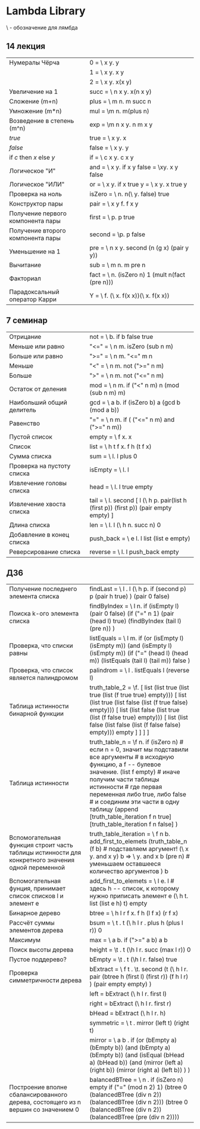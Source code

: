 # Lambda Library
\ - обозначение для лямбда

## 14 лекция
<p>
    <table>
        <tr>
            <td width="200px">Нумералы Чёрча</td>
            <td>0 = \ x y. y</td>
        </tr>
        <tr>
            <td width="200px"></td>
            <td>1 = \ x y. x y</td>
        </tr>
        <tr>
            <td width="200px"></td>
            <td>2 = \ x y. x(x y)</td>
        </tr>
        <tr>
            <td width="200px">Увеличение на 1</td>
            <td>succ = \ n x y. x(n x y)</td>
        </tr>
        <tr>
            <td width="200px">Сложение (m+n)</td>
            <td>plus = \ m n. m succ n</td>
        </tr>
        <tr>
            <td width="200px">Умножение (m*n)</td>
            <td>mul = \m n. m(plus n)</td>
        </tr>
        <tr>
            <td width="200px">Возведение в степень (m^n)</td>
            <td>exp = \m n x y. n m x y</td>
        </tr>
        <tr>
            <td width="200px"><i>true</td>
            <td>true = \ x y. x</td>
        </tr>
        <tr>
            <td width="200px"><i>false</td>
            <td>false = \ x y. y</td>
        </tr>
        <tr>
            <td width="200px">if <i>c</i> then <i>x</i> else <i>y</td>
            <td>if = \ c x y. c x y</td>
        </tr>
        <tr>
            <td width="200px">Логическое "И"</td>
            <td>and = \ x y. if x y false = \xy. x y false</td>
        </tr>
        <tr>
            <td width="200px">Логическое "ИЛИ"</td>
            <td>or = \ x y. if x true y = \ x y. x true y</td>
        </tr>
        <tr>
            <td width="200px">Проверка на ноль</td>
            <td>isZero = \ n. n(\ y. false) true</td>
        </tr>
        <tr>
            <td width="200px">Конструктор пары</td>
            <td>pair = \ x y f. f x y</td>
        </tr>
        <tr>
            <td width="200px">Получение первого компонента пары</td>
            <td>first = \ p. p true</td>
        </tr>
        <tr>
            <td width="200px">Получение второго компонента пары</td>
            <td>second = \p. p false</td>
        </tr>
        <tr>
            <td width="200px">Уменьшение на 1</td>
            <td>pre = \ n x y. second (n (g x) (pair y y))</td>
        </tr>
        <tr>
            <td width="200px">Вычитание</td>
            <td>sub = \ m n. m pre n</td>
        </tr>
        <tr>
            <td width="200px">Факториал</td>
            <td>fact = \ n. (isZero n) 1 (mult n(fact (pre n)))</td>
        </tr>
        <tr>
            <td width="200px">Парадоксальный оператор Карри</td>
            <td>Y = \ f. (\ x. f(x x))(\ x. f(x x))</td>
        </tr>
    </table>
</p>

## 7 семинар
<p>
    <table>
        <tr>
            <td width="200px">Отрицание</td>
            <td>not = \ b. if b false true</td>
        </tr>
        <tr>
            <td width="200px">Меньше или равно</td>
            <td>"<=" = \ n m. isZero (sub n m)</td>
        </tr>
        <tr>
            <td width="200px">Больше или равно</td>
            <td>">=" = \ n m. "<=" m n</td>
        </tr>
        <tr>
            <td width="200px">Меньше</td>
            <td>"<" = \ n m. not (">=" n m)</td>
        </tr>
        <tr>
            <td width="200px">Больше</td>
            <td>">" = \ n m. not ("<=" n m)</td>
        </tr>
        <tr>
            <td width="200px">Остаток от деления</td>
            <td>mod = \ n m. if ("<" n m) n (mod (sub n m) m)</td>
        </tr>
        <tr>
            <td width="200px">Наибольший общий делитель</td>
            <td>gcd = \ a b. if (isZero b) a (gcd b (mod a b))</td>
        </tr>
        <tr>
            <td width="200px">Равенство</td>
            <td>"=" = \ n m. if ( ("<=" n m) and (">=" n m))</td>
        </tr>
        <tr>
            <td width="200px">Пустой список</td>
            <td>empty = \ f x. x</td>
        </tr>
        <tr>
            <td width="200px">Список</td>
            <td>list = \ h t f x. f h (t f x)</td>
        </tr>
        <tr>
            <td width="200px">Сумма списка</td>
            <td>sum = \ l. l plus 0</td>
        </tr>
        <tr>
            <td width="200px">Проверка на пустоту списка</td>
            <td>isEmpty = \ l. l</td>
        </tr>
        <tr>
            <td width="200px">Извлечение головы списка</td>
            <td>head = \ l. l true empty</td>
        </tr>
        <tr>
            <td width="200px">Извлечение хвоста списка</td>
            <td>tail =  \ l. second [ l (\ h p. pair(list h (first p)) (first p)) (pair empty empty) ]</td>
        </tr>
        <tr>
            <td width="200px">Длина списка</td>
            <td>len = \ l. l (\ h n. succ n) 0</td>
        </tr>
        <tr>
            <td width="200px">Добавление в конец списка</td>
            <td>push_back = \ e l. l list (list e empty) </td>
        </tr>
        <tr>
            <td width="200px">Реверсирование списка</td>
            <td>reverse = \ l. l push_back empty</td>
        </tr>
    </table>
</p>

## ДЗ6
<p>
    <table>
        <tr>
            <td width="200px">Получение последнего элемента списка</td>
            <td>findLast = \ l . l
                (\ h p. if (second p)
                            p
                            (pair h true)
                )
                (pair 0 false)</td>
        </tr>
        <tr>
            <td width="200px">Поиска k-ого элемента списка</td>
            <td>findByIndex = \ l n. if (isEmpty l)
                        (pair 0 false)
                        (if ("=" n 1)
                            (pair (head l) true)
                            (findByIndex (tail l) (pre n))
                        )</td>
        </tr>
        <tr>
            <td width="200px">Проверка, что списки равны</td>
            <td>listEquals = \ l m. if (or (isEmpty l) (isEmpty m))
                       (and (isEmpty l) (isEmpty m))
                       (if ("=" (head l) (head m))
                           (listEquals (tail l) (tail m))
                           false
                       )</td>
        </tr>
        <tr>
            <td width="200px">Проверка, что список является палиндромом</td>
            <td>palindrom = \ l . listEquals l (reverse l)</td>
        </tr>
        <tr>
            <td width="200px">Таблица истинности бинарной функции</td>
            <td>truth_table_2 =
\f. [ list
          (list true (list true (list (f true true) empty)))
          [ list
                (list true (list false (list (f true false) empty)))
                [ list
                      (list false (list true (list (f false true) empty)))
                      [ list
                            (list false (list false (list (f false false) empty)))
                            empty
                      ]
                ]
          ]
    ]</td>
        </tr>
        <tr>
            <td width="200px">Таблица истинности</td>
            <td>truth_table_n = \f n. if (isZero n)
                         # если n = 0, значит мы подставили все аргументы
                         # в исходную функцию, а f -- булевое значение.
                         (list f empty)
                         # иначе получим части таблицы истинности
                         # где первая переменная либо true, либо false
                         # и соединим эти части в одну таблицу
                         (append
                           [truth_table_iteration f n true]
                           [truth_table_iteration f n false]
                         )</td>
        </tr>
        <tr>
            <td width="200px">Вспомогательная функция строит часть таблицы истинности для конкретного значения одной переменной</td>
            <td>truth_table_iteration = \ f n b. add_first_to_elemets
                                            (truth_table_n
                                               (f b) # подставляем аргумент! (\ x y. and x y) b => \ y. and x b
                                               (pre n) # уменьшаем оставшееся количество аргументов
                                            )
                                            b</td>
        </tr>
        <tr>
            <td width="200px">Вспомогательная фунция, принимает список списков l и элемент e</td>
            <td>add_first_to_elemets = \ l e. l
                                # здесь h -- список, к которому нужно приписать элемент e
                                (\ h t. list (list e h) t)
                                empty</td>
        </tr>
        <tr>
            <td width="200px">Бинарное дерево</td>
            <td>btree = \ h l r f x. f h (l f x) (r f x)</td>
        </tr>
        <tr>
            <td width="200px">Рассчёт суммы элементов дерева</td>
            <td>bsum = \ t . t (\ h l r . plus h (plus l r)) 0</td>
        </tr>
        <tr>
            <td width="200px">Максимум</td>
            <td>max = \ a b. if (">=" a b) a b</td>
        </tr>
        <tr>
            <td width="200px">Поиск высоты дерева</td>
            <td>height = \t . t (\h l r. succ (max l r)) 0</td>
        </tr>
        <tr>
            <td width="200px">Пустое поддерево?</td>
            <td>bEmpty = \t . t (\h l r. false) true</td>
        </tr>
        <tr>
            <td width="200px">Проверка симметричности дерева</td>
            <td>bExtract = \ f t . \t. second (t
                      (\ h l r. pair
                                    (btree h (first l) (first r))
                                    (f h l r)
                      )
                      (pair empty empty)
                  )</td>
        </tr>
        <tr>
            <td width="200px"></td>
            <td>left = bExtract (\ h l r. first l)</td>
        </tr>
        <tr>
            <td width="200px"></td>
            <td>right = bExtract (\ h l r. first r)</td>
        </tr>
        <tr>
            <td width="200px"></td>
            <td>bHead = bExtract (\ h l r. h)</td>
        </tr>
        <tr>
            <td width="200px"></td>
            <td>symmetric = \ t . mirror (left t) (right t)</td>
        </tr>
        <tr>
            <td width="200px"></td>
            <td>mirror = \ a b . if (or (bEmpty a) (bEmpty b))
                    (and (bEmpty a) (bEmpty b))
                    (and (isEqual (bHead a) (bHead b))
                         (and
                           (mirror (left a) (right b))
                           (mirror (right a) (left b))
                         )
                    )</td>
        </tr>
        <tr>
            <td width="200px">Построение вполне сбалансированного дерева, состоящего из n вершин со значением 0</td>
            <td>balancedBTree = \ n .  if (isZero n)
                          empty
                          if ("=" (mod n 2) 1)
                             (btree 0 (balancedBTree (div n 2)) (balancedBTree (div n 2)))
                             (btree 0 (balancedBTree (div n 2)) (balancedBTree (pre (div n 2))))</td>
        </tr>
    </table>
</p>
